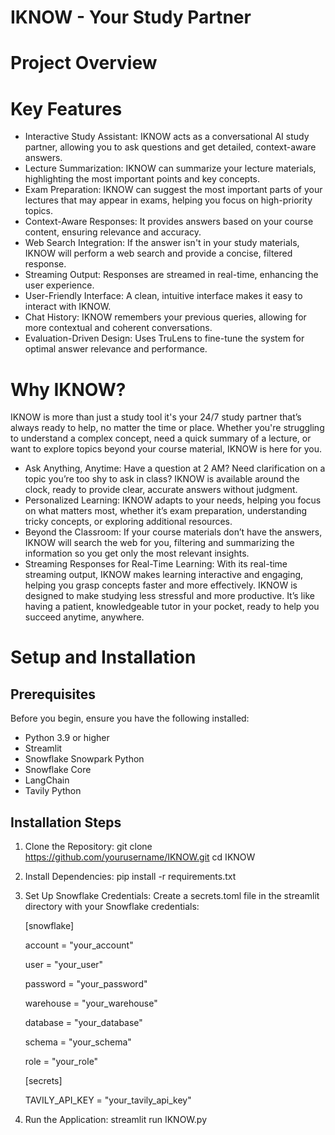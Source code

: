 # IKNOW - Your Study Partner
# Project Overview
# Key Features
- Interactive Study Assistant: IKNOW acts as a conversational AI study partner, allowing you to ask questions and get detailed, context-aware answers.
- Lecture Summarization: IKNOW can summarize your lecture materials, highlighting the most important points and key concepts.
- Exam Preparation: IKNOW can suggest the most important parts of your lectures that may appear in exams, helping you focus on high-priority topics.
- Context-Aware Responses: It provides answers based on your course content, ensuring relevance and accuracy.
- Web Search Integration: If the answer isn't in your study materials, IKNOW will perform a web search and provide a concise, filtered response.
- Streaming Output: Responses are streamed in real-time, enhancing the user experience.
- User-Friendly Interface: A clean, intuitive interface makes it easy to interact with IKNOW.
- Chat History: IKNOW remembers your previous queries, allowing for more contextual and coherent conversations.
- Evaluation-Driven Design: Uses TruLens to fine-tune the system for optimal answer relevance and performance.

# Why IKNOW?
IKNOW is more than just a study tool it's your 24/7 study partner that’s always ready to help, no matter the time or place. Whether you're struggling to understand a complex concept, need a quick summary of a lecture, or want to explore topics beyond your course material, IKNOW is here for you.
- Ask Anything, Anytime: Have a question at 2 AM? Need clarification on a topic you’re too shy to ask in class? IKNOW is available around the clock, ready to provide clear, accurate answers without judgment.
- Personalized Learning: IKNOW adapts to your needs, helping you focus on what matters most, whether it’s exam preparation, understanding tricky concepts, or exploring additional resources.
- Beyond the Classroom: If your course materials don’t have the answers, IKNOW will search the web for you, filtering and summarizing the information so you get only the most relevant insights.
- Streaming Responses for Real-Time Learning: With its real-time streaming output, IKNOW makes learning interactive and engaging, helping you grasp concepts faster and more effectively.
IKNOW is designed to make studying less stressful and more productive. It’s like having a patient, knowledgeable tutor in your pocket, ready to help you succeed anytime, anywhere.

# Setup and Installation
## Prerequisites
Before you begin, ensure you have the following installed:
- Python 3.9 or higher
- Streamlit
- Snowflake Snowpark Python
- Snowflake Core
- LangChain
- Tavily Python
## Installation Steps
1. Clone the Repository: git clone https://github.com/yourusername/IKNOW.git
cd IKNOW
2. Install Dependencies: pip install -r requirements.txt
3. Set Up Snowflake Credentials:
   Create a secrets.toml file in the streamlit directory with your Snowflake credentials:

   [snowflake]

   account = "your_account"
   
   user = "your_user"
   
   password = "your_password"

   warehouse = "your_warehouse"

   database = "your_database"
   
   schema = "your_schema"
   
   role = "your_role"
    
   [secrets]
   
   TAVILY_API_KEY = "your_tavily_api_key"
   
5. Run the Application: streamlit run IKNOW.py
